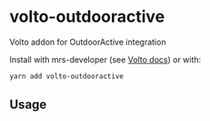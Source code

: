 # volto-outdooractive

Volto addon for OutdoorActive integration

Install with mrs-developer (see [Volto docs](https://docs.voltocms.com/customizing/add-ons/)) or with:

```bash
yarn add volto-outdooractive
```

## Usage


